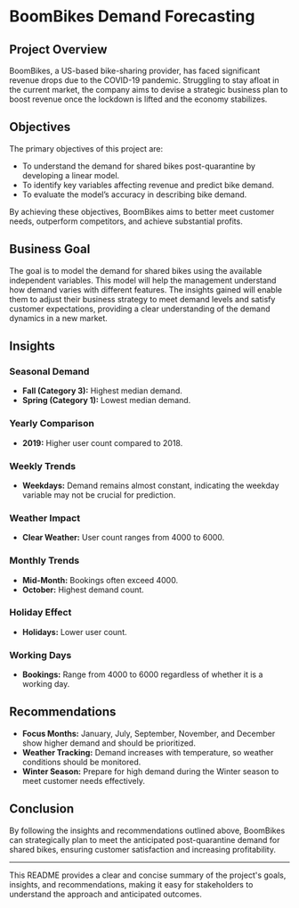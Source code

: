 
# BoomBikes Demand Forecasting

## Project Overview

BoomBikes, a US-based bike-sharing provider, has faced significant revenue drops due to the COVID-19 pandemic. Struggling to stay afloat in the current market, the company aims to devise a strategic business plan to boost revenue once the lockdown is lifted and the economy stabilizes.

## Objectives

The primary objectives of this project are:
- To understand the demand for shared bikes post-quarantine by developing a linear model.
- To identify key variables affecting revenue and predict bike demand.
- To evaluate the model’s accuracy in describing bike demand.

By achieving these objectives, BoomBikes aims to better meet customer needs, outperform competitors, and achieve substantial profits.

## Business Goal

The goal is to model the demand for shared bikes using the available independent variables. This model will help the management understand how demand varies with different features. The insights gained will enable them to adjust their business strategy to meet demand levels and satisfy customer expectations, providing a clear understanding of the demand dynamics in a new market.

## Insights

### Seasonal Demand
- **Fall (Category 3):** Highest median demand.
- **Spring (Category 1):** Lowest median demand.

### Yearly Comparison
- **2019:** Higher user count compared to 2018.

### Weekly Trends
- **Weekdays:** Demand remains almost constant, indicating the weekday variable may not be crucial for prediction.

### Weather Impact
- **Clear Weather:** User count ranges from 4000 to 6000.

### Monthly Trends
- **Mid-Month:** Bookings often exceed 4000.
- **October:** Highest demand count.

### Holiday Effect
- **Holidays:** Lower user count.

### Working Days
- **Bookings:** Range from 4000 to 6000 regardless of whether it is a working day.

## Recommendations

- **Focus Months:** January, July, September, November, and December show higher demand and should be prioritized.
- **Weather Tracking:** Demand increases with temperature, so weather conditions should be monitored.
- **Winter Season:** Prepare for high demand during the Winter season to meet customer needs effectively.

## Conclusion

By following the insights and recommendations outlined above, BoomBikes can strategically plan to meet the anticipated post-quarantine demand for shared bikes, ensuring customer satisfaction and increasing profitability.

---

This README provides a clear and concise summary of the project's goals, insights, and recommendations, making it easy for stakeholders to understand the approach and anticipated outcomes.
